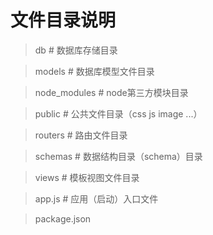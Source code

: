 # 文件目录说明
> db 
    # 数据库存储目录

> models
    # 数据库模型文件目录

> node_modules
    # node第三方模块目录

> public 
    # 公共文件目录（css js image ...）

> routers
    # 路由文件目录

> schemas
    # 数据结构目录（schema）目录

> views
    # 模板视图文件目录

> app.js
    # 应用（启动）入口文件

> package.json
